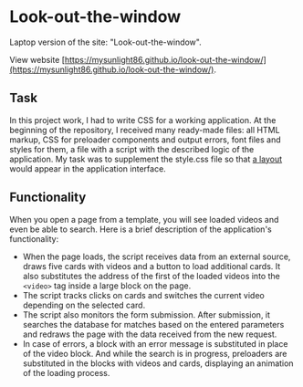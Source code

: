 # Look-out-the-window

Laptop version of the site: "Look-out-the-window".

View website [https://mysunlight86.github.io/look-out-the-window/](https://mysunlight86.github.io/look-out-the-window/).

## Task

In this project work, I had to write CSS for a working application. At the beginning of the repository, I received many ready-made files: all HTML markup, CSS for preloader components and output errors, font files and styles for them, a file with a script with the described logic of the application. My task was to supplement the style.css file so that [a layout](https://www.figma.com/file/QHcvX1RsUI89CulRB7HLk6/%234-%D0%9F%D0%BE%D1%81%D0%BC%D0%BE%D1%82%D1%80%D0%B8-%D0%B2-%D0%BE%D0%BA%D0%BD%D0%BE?node-id=0%3A1&t=tJOMMSaw5EIu481X-1) would appear in the application interface.

## Functionality

When you open a page from a template, you will see loaded videos and even be able to search. Here is a brief description of the application's functionality:
- When the page loads, the script receives data from an external source, draws five cards with videos and a button to load additional cards. It also substitutes the address of the first of the loaded videos into the `<video>` tag inside a large block on the page.
- The script tracks clicks on cards and switches the current video depending on the selected card.
- The script also monitors the form submission. After submission, it searches the database for matches based on the entered parameters and redraws the page with the data received from the new request.
- In case of errors, a block with an error message is substituted in place of the video block. And while the search is in progress, preloaders are substituted in the blocks with videos and cards, displaying an animation of the loading process.
